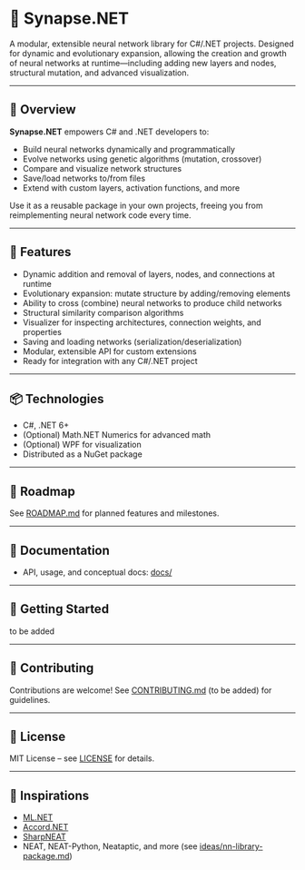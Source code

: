 ﻿# 🧪 Synapse.NET

A modular, extensible neural network library for C#/.NET projects. Designed for dynamic and evolutionary expansion, allowing the creation and growth of neural networks at runtime—including adding new layers and nodes, structural mutation, and advanced visualization.

---

## 🚀 Overview

**Synapse.NET** empowers C# and .NET developers to:
- Build neural networks dynamically and programmatically
- Evolve networks using genetic algorithms (mutation, crossover)
- Compare and visualize network structures
- Save/load networks to/from files
- Extend with custom layers, activation functions, and more

Use it as a reusable package in your own projects, freeing you from reimplementing neural network code every time.

---

## 🔧 Features

- Dynamic addition and removal of layers, nodes, and connections at runtime
- Evolutionary expansion: mutate structure by adding/removing elements
- Ability to cross (combine) neural networks to produce child networks
- Structural similarity comparison algorithms
- Visualizer for inspecting architectures, connection weights, and properties
- Saving and loading networks (serialization/deserialization)
- Modular, extensible API for custom extensions
- Ready for integration with any C#/.NET project

---

## 📦 Technologies

- C#, .NET 6+
- (Optional) Math.NET Numerics for advanced math
- (Optional) WPF for visualization
- Distributed as a NuGet package

---

## 📄 Roadmap

See [ROADMAP.md](ROADMAP.md) for planned features and milestones.

---

## 📘 Documentation

- API, usage, and conceptual docs: [docs/](docs/)

---

## 🏁 Getting Started
to be added

---

## 🤝 Contributing

Contributions are welcome! See [CONTRIBUTING.md](docs/CONTRIBUTING.md) (to be added) for guidelines.

---

## 📜 License

MIT License – see [LICENSE](LICENSE) for details.

---

## 🙏 Inspirations

- [ML.NET](https://dotnet.microsoft.com/en-us/apps/machinelearning-ai/ml-dotnet)
- [Accord.NET](https://github.com/accord-net/framework)
- [SharpNEAT](https://github.com/colgreen/sharpneat)
- NEAT, NEAT-Python, Neataptic, and more (see [ideas/nn-library-package.md](https://github.com/Zediwan/Project-Hub/blob/main/ideas/nn-library-package.md))